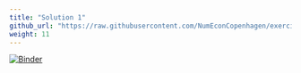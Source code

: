 ```yaml
---
title: "Solution 1"
github_url: "https://raw.githubusercontent.com/NumEconCopenhagen/exercises-2019/master/PS1/solution.ipynb"
weight: 11
---
```

[![Binder](https://mybinder.org/badge.svg)](https://mybinder.org/v2/gh/NumEconCopenhagen/exercises-2019/master?filepath=PS1/solution.ipynb)